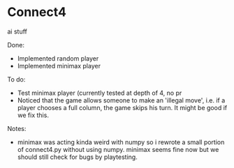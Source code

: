 # Connect4
ai stuff 




Done:
- Implemented random player
- Implemented minimax player 

To do: 
- Test minimax player (currently tested at depth of 4, no pr
- Noticed that the game allows someone to make an 'illegal move', i.e. if a player chooses a full column, the game skips his turn. It might be good if we fix this.


Notes:
- minimax was acting kinda weird with numpy so i rewrote a small portion of connect4.py without using numpy. minimax seems fine now but we should still check for bugs by playtesting. 
